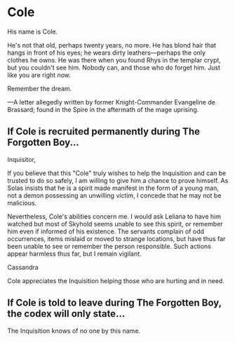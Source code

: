 <h1 class="title-sm">Cole</h1>
<p>His name is Cole.</p>

<p>He's not that old, perhaps twenty years, no more. He has blond hair that hangs in front of his eyes; he wears dirty leathers—perhaps the only clothes he owns. He was there when you found Rhys in the templar crypt, but you couldn't see him. Nobody can, and those who do forget him. Just like you are right now.</p>

<p>Remember the dream.</p>

<p>—A letter allegedly written by former Knight-Commander Evangeline de Brassard; found in the Spire in the aftermath of the mage uprising.</p>

<div class="division"></div>

<h2 class="condition">If Cole is recruited permanently during The Forgotten Boy...</h2>
<p>Inquisitor,</p>

<p>If you believe that this "Cole" truly wishes to help the Inquisition and can be trusted to do so safely, I am willing to give him a chance to prove himself. As Solas insists that he is a spirit made manifest in the form of a young man, not a demon possessing an unwilling victim, I concede that he may not be malicious.</p>

<p>Nevertheless, Cole's abilities concern me. I would ask Leliana to have him watched but most of Skyhold seems unable to see this spirit, or remember him even if informed of his existence. The servants complain of odd occurrences, items mislaid or moved to strange locations, but have thus far been unable to see or remember the person responsible. Such actions appear harmless thus far, but I remain vigilant.</p>

<p>Cassandra</p>

<p>Cole appreciates the Inquisition helping those who are hurting and in need.</p>

<div class="division"></div>

<h2 class="condition">If Cole is told to leave during The Forgotten Boy, the codex will only state...</h2>
<p>The Inquisition knows of no one by this name.</p>


